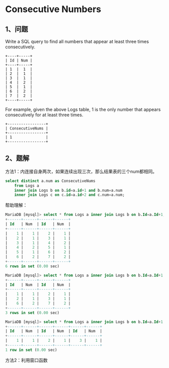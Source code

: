 # Consecutive Numbers

## 1、问题

Write a SQL query to find all numbers that appear at least three times consecutively.

	+----+-----+
	| Id | Num |
	+----+-----+
	| 1  |  1  |
	| 2  |  1  |
	| 3  |  1  |
	| 4  |  2  |
	| 5  |  1  |
	| 6  |  2  |
	| 7  |  2  |
	+----+-----+

For example, given the above Logs table, 1 is the only number that appears consecutively for at least three times.

	+-----------------+
	| ConsecutiveNums |
	+-----------------+
	| 1               |
	+-----------------+

## 2、题解

方法1：内连接自身两次，如果连续出现三次，那么结果表的三个num都相同。

```sql
select distinct a.num as ConsecutiveNums
    from Logs a
    inner join Logs b on b.id=a.id+1 and b.num=a.num
    inner join Logs c on c.id=a.id+2 and c.num=a.num;

```

帮助理解：

```sql
MariaDB [mysql]> select * from Logs a inner join Logs b on b.Id=a.Id+1; 
+------+------+------+------+
| Id   | Num  | Id   | Num  |
+------+------+------+------+
|    1 |    1 |    2 |    1 |
|    2 |    1 |    3 |    1 |
|    3 |    1 |    4 |    2 |
|    4 |    2 |    5 |    1 |
|    5 |    1 |    6 |    2 |
|    6 |    2 |    7 |    2 |
+------+------+------+------+
6 rows in set (0.00 sec)

MariaDB [mysql]> select * from Logs a inner join Logs b on b.Id=a.Id+1 and b.Num=a.Num;       
+------+------+------+------+
| Id   | Num  | Id   | Num  |
+------+------+------+------+
|    1 |    1 |    2 |    1 |
|    2 |    1 |    3 |    1 |
|    6 |    2 |    7 |    2 |
+------+------+------+------+
3 rows in set (0.00 sec)

MariaDB [mysql]> select * from Logs a inner join Logs b on b.Id=a.Id+1 and b.Num=a.Num inner join Logs c on c.Id=a.Id+2 and c.Num=a.Num;      
+------+------+------+------+------+------+
| Id   | Num  | Id   | Num  | Id   | Num  |
+------+------+------+------+------+------+
|    1 |    1 |    2 |    1 |    3 |    1 |
+------+------+------+------+------+------+
1 row in set (0.00 sec)
```

方法2：利用窗口函数

